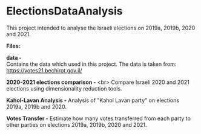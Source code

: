 # ElectionsDataAnalysis

This project intended to analyse the Israeli elections on 2019a, 2019b, 2020 and 2021. 

**Files:**

**data -** <br/>
Contains the data which used in this project.
The data is taken from: https://votes21.bechirot.gov.il/

**2020-2021 elections comparison -** <br\>
Compare Israeli 2020 and 2021 elections using dimensionality reduction tools.

**Kahol-Lavan Analysis -**
Analysis of "Kahol Lavan party" on elections 2019a, 2019b and 2020.

**Votes Transfer -**
Estimate how many votes transferred from each party to other parties on elections 2019a, 2019b, 2020 and 2021.




